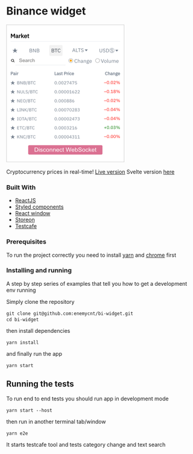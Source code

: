 # Binance widget

<img src="./public/main.png" width="313" height="365" alt="widget">

Cryptocurrency prices in real-time! [Live version](https://bi-widget.vercel.app/)
Svelte version [here](https://github.com/enemycnt/bi-widget-svelte)

### Built With

- [ReactJS](https://reactjs.org/)
- [Styled components](https://styled-components.com/)
- [React window](https://github.com/bvaughn/react-window)
- [Storeon](https://github.com/storeon/storeon)
- [Testcafe](https://devexpress.github.io/testcafe/)

### Prerequisites

To run the project correctly you need to install [yarn](https://classic.yarnpkg.com/en/docs/install/) and [chrome](https://www.google.com/chrome/) first

### Installing and running

A step by step series of examples that tell you how to get a development env running

Simply clone the repository

```
git clone git@github.com:enemycnt/bi-widget.git
cd bi-widget
```

then install dependencies

```
yarn install
```

and finally run the app

```
yarn start
```

## Running the tests

To run end to end tests you should run app in development mode

```
yarn start --host
```

then run in another terminal tab/window

```
yarn e2e
```

It starts testcafe tool and tests category change and text search

